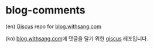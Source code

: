 # blog-comments
(en) [Giscus](https://giscus.app) repo for [blog.withsang.com](https://blog.withsang.com)

(ko) [blog.withsang.com](https://blog.withsang.com)에 댓글을 달기 위한 [giscus](https://giscus.app) 레포입니다.
